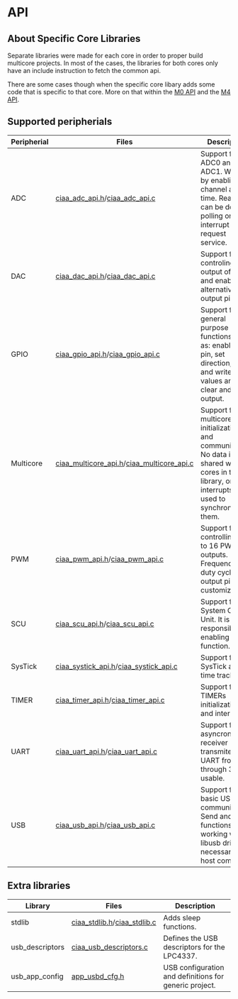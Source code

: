# API

## About Specific Core Libraries

Separate libraries were made for each core in order to proper build multicore projects. In most of the cases, the libraries for both cores only have an include instruction to fetch the common api.

There are some cases though when the specific core libary adds some code that is specific to that core. More on that within the [M0 API](ciaa_api_m0/) and the [M4 API](ciaa_api_m4).

## Supported peripherials

| Peripherial | Files | Description |
| --- | --- | --- |
| ADC | [ciaa_adc_api.h]/[ciaa_adc_api.c] | Support for ADC0 and ADC1. Works by enabling one channel at a time. Reading can be done by polling or interrupt request service.
| DAC | [ciaa_dac_api.h]/[ciaa_dac_api.c] | Support for controling output of DAC and enabling alternative output pin.
| GPIO | [ciaa_gpio_api.h]/[ciaa_gpio_api.c] | Support for general purpose functions such as: enable GPIO pin, set direction, read and write values and set, clear and xor output. 
| Multicore | [ciaa_multicore_api.h]/[ciaa_multicore_api.c] | Support for multicore initialization and communication. No data is shared within cores in this library, only interrupts are used to synchronize them.
| PWM | [ciaa_pwm_api.h]/[ciaa_pwm_api.c] | Support for controlling up to 16 PWM outputs. Frequency, duty cycle and output pins are customizable.
| SCU | [ciaa_scu_api.h]/[ciaa_scu_api.c] | Support for System Control Unit. It is responsible for enabling a pin function.
| SysTick | [ciaa_systick_api.h]/[ciaa_systick_api.c] | Support for SysTick and time tracking.
| TIMER | [ciaa_timer_api.h]/[ciaa_timer_api.c] | Support for TIMERs initialization and interrupts.
| UART | [ciaa_uart_api.h]/[ciaa_uart_api.c] | Support for asyncronous receiver transmiter. All UART from 0 through 3 are usable.
| USB | [ciaa_usb_api.h]/[ciaa_usb_api.c] | Support for basic USB communication. Send and read functions working with libusb drivers necessary in host computer.

## Extra libraries

| Library | Files | Description |
| --- | --- | --- |
| stdlib | [ciaa_stdlib.h]/[ciaa_stdlib.c] | Adds sleep functions.
| usb_descriptors | [ciaa_usb_descriptors.c] | Defines the USB descriptors for the LPC4337.
| usb_app_config | [app_usbd_cfg.h] | USB configuration and definitions for generic project.

[ciaa_gpio_api.h]: ciaa_api_common/inc/ciaa_gpio_api.h
[ciaa_gpio_api.c]: ciaa_api_common/src/ciaa_gpio_api.c
[ciaa_adc_api.h]: ciaa_api_common/inc/ciaa_adc_api.h
[ciaa_adc_api.c]: ciaa_api_common/src/ciaa_adc_api.c
[ciaa_dac_api.h]: ciaa_api_common/inc/ciaa_dac_api.h
[ciaa_dac_api.c]: ciaa_api_common/src/ciaa_dac_api.c
[ciaa_pwm_api.h]: ciaa_api_common/inc/ciaa_pwm_api.h
[ciaa_pwm_api.c]: ciaa_api_common/src/ciaa_pwm_api.c
[ciaa_scu_api.h]: ciaa_api_common/inc/ciaa_scu_api.h
[ciaa_scu_api.c]: ciaa_api_common/src/ciaa_scu_api.c
[ciaa_systick_api.h]: ciaa_api_common/inc/ciaa_systick_api.h
[ciaa_systick_api.c]: ciaa_api_common/src/ciaa_systick_api.c
[ciaa_timer_api.h]: ciaa_api_common/inc/ciaa_timer_api.h
[ciaa_timer_api.c]: ciaa_api_common/src/ciaa_timer_api.c
[ciaa_stdlib.h]: ciaa_api_common/inc/ciaa_stdlib.h
[ciaa_stdlib.c]: ciaa_api_common/src/ciaa_stdlib.c
[ciaa_uart_api.h]: ciaa_api_common/inc/ciaa_uart_api.h
[ciaa_uart_api.c]: ciaa_api_common/src/ciaa_uart_api.c
[ciaa_usb_api.h]: ciaa_api_common/inc/ciaa_usb_api.h
[ciaa_usb_api.c]: ciaa_api_common/src/ciaa_usb_api.c
[ciaa_usb_descriptors.c]: ciaa_api_common/src/ciaa_usb_descriptors.c
[app_usbd_cfg.h]: ciaa_api_common/inc/app_usbd_cfg.h
[ciaa_multicore_api.h]: ciaa_api_common/inc/ciaa_multicore_api.h
[ciaa_multicore_api.c]: ciaa_api_common/src/ciaa_multicore_api.c
